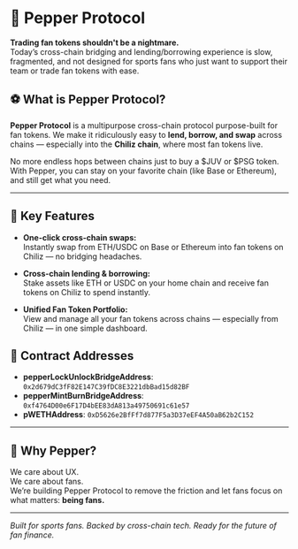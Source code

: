 # 🥵 Pepper Protocol

**Trading fan tokens shouldn't be a nightmare.**  
Today’s cross-chain bridging and lending/borrowing experience is slow, fragmented, and not designed for sports fans who just want to support their team or trade fan tokens with ease.

## ⚽ What is Pepper Protocol?

**Pepper Protocol** is a multipurpose cross-chain protocol purpose-built for fan tokens. We make it ridiculously easy to **lend, borrow, and swap** across chains — especially into the **Chiliz chain**, where most fan tokens live.

No more endless hops between chains just to buy a $JUV or $PSG token. With Pepper, you can stay on your favorite chain (like Base or Ethereum), and still get what you need.

---

## 🚀 Key Features

- **One-click cross-chain swaps:**  
  Instantly swap from ETH/USDC on Base or Ethereum into fan tokens on Chiliz — no bridging headaches.

- **Cross-chain lending & borrowing:**  
  Stake assets like ETH or USDC on your home chain and receive fan tokens on Chiliz to spend instantly.

- **Unified Fan Token Portfolio:**  
  View and manage all your fan tokens across chains — especially from Chiliz — in one simple dashboard.

## 📜 Contract Addresses

- **pepperLockUnlockBridgeAddress**: `0x2d679dC3fF82E147C39fDC8E3221dbBad15d82BF`
- **pepperMintBurnBridgeAddress**: `0xf4764D00e6F17D4bEE83dA813a49750691c61e57`
- **pWETHAddress**: `0xD5626e2BfFf7d877F5a3D37eEF4A50aB62b2C152`

---

## 🧠 Why Pepper?

We care about UX.  
We care about fans.  
We’re building Pepper Protocol to remove the friction and let fans focus on what matters: **being fans.**

---

_Built for sports fans. Backed by cross-chain tech. Ready for the future of fan finance._

